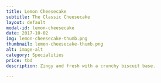 ```yaml
---
title: Lemon Cheesecake
subtitle: The Classic Cheesecake
layout: default
modal-id: lemon-cheesecake
date: 2017-10-02
img: lemon-cheesecake-thumb.png
thumbnail: lemon-cheesecake-thumb.png
alt: image-alt
category: Specialities
price: tbd
description: Zingy and fresh with a crunchy biscuit base.

---
```

